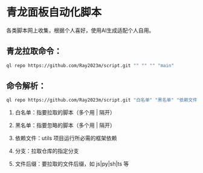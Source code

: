 # 青龙面板自动化脚本

各类脚本网上收集，根据个人喜好，使用AI生成适配个人自用。

## 青龙拉取命令：
```bash
ql repo https://github.com/Ray2023m/script.git "" "" "" "main"
```
## 命令解析：
```bash
ql repo https://github.com/Ray2023m/script.git "白名单" "黑名单" "依赖文件" "分支" "文件后缀"
```

1. 白名单：指要拉取的脚本（多个用 | 隔开）

2. 黑名单：指要忽略的脚本（多个用 | 隔开）

3. 依赖文件：utils 项目运行所必需的框架依赖

4. 分支：拉取仓库的指定分支

5. 文件后缀：要拉取的文件后缀，如 js|py|sh|ts 等

